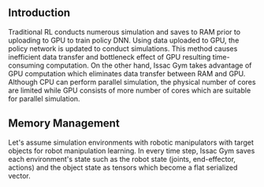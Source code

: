 ## Introduction

Traditional RL conducts numerous simulation and saves to RAM prior to uploading to GPU to train policy DNN. Using data uploaded to GPU, the policy network is updated to conduct simulations. This method causes inefficient data transfer and bottleneck effect of GPU resulting time-consuming computation. On the other hand, Issac Gym takes advantage of GPU computation which eliminates data transfer between RAM and GPU. Although CPU can perform parallel simulation, the physical number of cores are limited while GPU consists of more number of cores which are suitable for parallel simulation. 

## Memory Management

Let's assume simulation environments with robotic manipulators with target objects for robot manipulation learning. In every time step, Issac Gym saves each environment's state such as the robot state (joints, end-effector, actions) and the object state as tensors which become a flat serialized vector. 